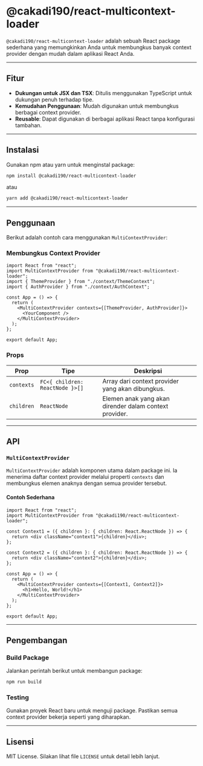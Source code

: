 # @cakadi190/react-multicontext-loader

`@cakadi190/react-multicontext-loader` adalah sebuah React package sederhana yang memungkinkan Anda untuk membungkus banyak context provider dengan mudah dalam aplikasi React Anda.

---

## Fitur

- **Dukungan untuk JSX dan TSX**: Ditulis menggunakan TypeScript untuk dukungan penuh terhadap tipe.
- **Kemudahan Penggunaan**: Mudah digunakan untuk membungkus berbagai context provider.
- **Reusable**: Dapat digunakan di berbagai aplikasi React tanpa konfigurasi tambahan.

---

## Instalasi

Gunakan npm atau yarn untuk menginstal package:

```bash
npm install @cakadi190/react-multicontext-loader
```

atau

```bash
yarn add @cakadi190/react-multicontext-loader
```

---

## Penggunaan

Berikut adalah contoh cara menggunakan `MultiContextProvider`:

### Membungkus Context Provider

```tsx
import React from "react";
import MultiContextProvider from "@cakadi190/react-multicontext-loader";
import { ThemeProvider } from "./context/ThemeContext";
import { AuthProvider } from "./context/AuthContext";

const App = () => {
  return (
    <MultiContextProvider contexts={[ThemeProvider, AuthProvider]}>
      <YourComponent />
    </MultiContextProvider>
  );
};

export default App;
```

### Props

| Prop       | Tipe                            | Deskripsi                                              |
| ---------- | ------------------------------- | ------------------------------------------------------ |
| `contexts` | `FC<{ children: ReactNode }>[]` | Array dari context provider yang akan dibungkus.       |
| `children` | `ReactNode`                     | Elemen anak yang akan dirender dalam context provider. |

---

## API

### `MultiContextProvider`

`MultiContextProvider` adalah komponen utama dalam package ini. Ia menerima daftar context provider melalui properti `contexts` dan membungkus elemen anaknya dengan semua provider tersebut.

#### Contoh Sederhana

```tsx
import React from "react";
import MultiContextProvider from "@cakadi190/react-multicontext-loader";

const Context1 = ({ children }: { children: React.ReactNode }) => {
  return <div className="context1">{children}</div>;
};

const Context2 = ({ children }: { children: React.ReactNode }) => {
  return <div className="context2">{children}</div>;
};

const App = () => {
  return (
    <MultiContextProvider contexts={[Context1, Context2]}>
      <h1>Hello, World!</h1>
    </MultiContextProvider>
  );
};

export default App;
```

---

## Pengembangan

### Build Package

Jalankan perintah berikut untuk membangun package:

```bash
npm run build
```

### Testing

Gunakan proyek React baru untuk menguji package. Pastikan semua context provider bekerja seperti yang diharapkan.

---

## Lisensi

MIT License. Silakan lihat file `LICENSE` untuk detail lebih lanjut.
